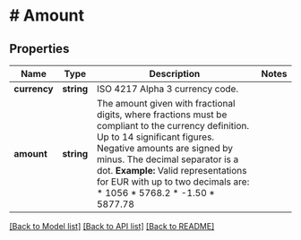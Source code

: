 # # Amount

## Properties

Name | Type | Description | Notes
------------ | ------------- | ------------- | -------------
**currency** | **string** | ISO 4217 Alpha 3 currency code. | 
**amount** | **string** | The amount given with fractional digits, where fractions must be compliant to the currency definition. Up to 14 significant figures. Negative amounts are signed by minus. The decimal separator is a dot.  **Example:** Valid representations for EUR with up to two decimals are:    * 1056   * 5768.2   * -1.50   * 5877.78 | 

[[Back to Model list]](../../README.md#documentation-for-models) [[Back to API list]](../../README.md#documentation-for-api-endpoints) [[Back to README]](../../README.md)


